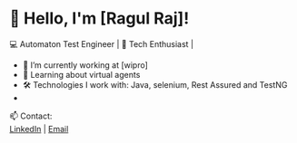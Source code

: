 # 👋 Hello, I'm [Ragul Raj]!

💻 Automaton Test Engineer | 🚀 Tech Enthusiast |

- 🔭 I’m currently working at  [wipro]
- 🌱 Learning about virtual agents
- 🛠 Technologies I work with: Java, selenium, Rest Assured and TestNG
- 

📫 Contact:  
[LinkedIn](http://linkedin.com/in/ragul-raj-e) | [Email](ragule2403@gmail.com)

